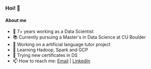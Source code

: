 ### Hoi! 👻

#### About me

- 🐤 7+ years working as a Data Scientist
- 📚 Currently pursuing a Master's in Data Science at CU Boulder
- 🤖 Working on a artificial language tutor project
- 🌵 Learning Hadoop, Spark and GCP
- 🗿 Trying new certificates in DS
- 📫 How to reach me: [Email](mailto:jay.manvirk@gmail.com) | [LinkedIn](https://www.linkedin.com/in/jaymanvirk)

